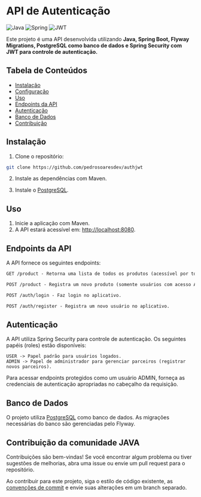 # API de Autenticação

![Java](https://img.shields.io/badge/java-%23ED8B00.svg?style=for-the-badge&logo=openjdk&logoColor=white)
![Spring](https://img.shields.io/badge/spring-%236DB33F.svg?style=for-the-badge&logo=spring&logoColor=white)
![JWT](https://img.shields.io/badge/JWT-black?style=for-the-badge&logo=JSON%20web%20tokens)

Este projeto é uma API desenvolvida utilizando **Java, Spring Boot, Flyway Migrations, PostgreSQL como banco de dados e Spring Security com JWT para controle de autenticação.**

## Tabela de Conteúdos

- [Instalação](#instalação)
- [Configuração](#configuração)
- [Uso](#uso)
- [Endpoints da API](#endpoints-da-api)
- [Autenticação](#autenticação)
- [Banco de Dados](#banco-de-dados)
- [Contribuição](#contribuição)

## Instalação

1. Clone o repositório:

```bash
git clone https://github.com/pedrosoaresdev/authjwt
```

2. Instale as dependências com Maven.

3. Instale o [PostgreSQL](https://www.postgresql.org/).

## Uso

1. Inicie a aplicação com Maven.
2. A API estará acessível em: [http://localhost:8080](http://localhost:8080).

## Endpoints da API

A API fornece os seguintes endpoints:

```markdown
GET /product - Retorna uma lista de todos os produtos (acessível por todos os usuários autenticados).

POST /product - Registra um novo produto (somente usuários com acesso ADMIN).

POST /auth/login - Faz login no aplicativo.

POST /auth/register - Registra um novo usuário no aplicativo.
```

## Autenticação

A API utiliza Spring Security para controle de autenticação. Os seguintes papéis (roles) estão disponíveis:

```
USER -> Papel padrão para usuários logados.
ADMIN -> Papel de administrador para gerenciar parceiros (registrar novos parceiros).
```

Para acessar endpoints protegidos como um usuário ADMIN, forneça as credenciais de autenticação apropriadas no cabeçalho da requisição.

## Banco de Dados

O projeto utiliza [PostgreSQL](https://www.postgresql.org/) como banco de dados. As migrações necessárias do banco são gerenciadas pelo Flyway.

## Contribuição da comunidade JAVA

Contribuições são bem-vindas! Se você encontrar algum problema ou tiver sugestões de melhorias, abra uma issue ou envie um pull request para o repositório.

Ao contribuir para este projeto, siga o estilo de código existente, as [convenções de commit](https://www.conventionalcommits.org/en/v1.0.0/) e envie suas alterações em um branch separado.
